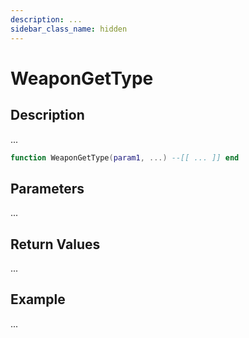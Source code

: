 ```yaml
---
description: ...
sidebar_class_name: hidden
---
```


# WeaponGetType

## Description

...

```lua
function WeaponGetType(param1, ...) --[[ ... ]] end
```

## Parameters

...

## Return Values

...

## Example

...

